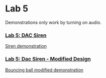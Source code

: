 # Lab 5

Demonstrations only work by turning on audio.

### [Lab 5: DAC Siren](https://github.com/kevinwlu/dsd/tree/master/Nexys-A7/Lab-5)
[Siren demonstration](https://youtu.be/liyhU57yAl8)


### [Lab 5: Dac Siren - Modified Design](https://github.com/kevinwlu/dsd/tree/master/Nexys-A7/Lab-5/Modifications)
[Bouncing ball modified demonstration](https://youtu.be/iYBEsJ9o-dE)
